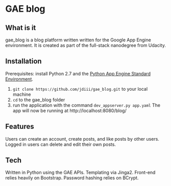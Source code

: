 # GAE blog

## What is it
gae_blog is a blog platform written written for the Google App Engine environment. It is created as part of the full-stack nanodegree from Udacity.

## Installation
Prerequisites: install Python 2.7 and the [Python App Engine Standard Environment](https://cloud.google.com/appengine/docs/python/quickstart).
  1. `git clone https://github.com/jdiii/gae_blog.git` to your local machine
  2. `cd` to the gae_blog folder
  3. run the application with the command `dev_appserver.py app.yaml`
The app will now be running at http://localhost:8080/blog/


## Features
Users can create an account, create posts, and like posts by other users. Logged in users can delete and edit their own posts.

## Tech
Written in Python using the GAE APIs. Templating via Jinga2. Front-end relies heavily on Bootstrap. Password hashing relies on BCrypt.
